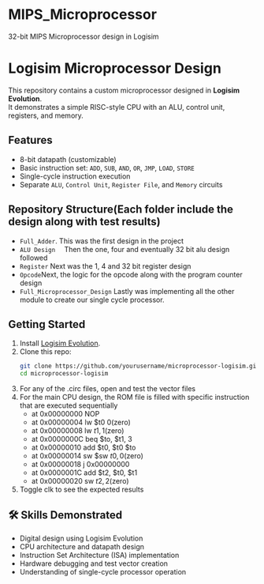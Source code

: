 # MIPS_Microprocessor
32-bit MIPS Microprocessor design in Logisim
# Logisim Microprocessor Design

This repository contains a custom microprocessor designed in **Logisim Evolution**.  
It demonstrates a simple RISC-style CPU with an ALU, control unit, registers, and memory.

## Features
- 8-bit datapath (customizable)
- Basic instruction set: `ADD`, `SUB`, `AND`, `OR`, `JMP`, `LOAD`, `STORE`
- Single-cycle instruction execution
- Separate `ALU`, `Control Unit`, `Register File`, and `Memory` circuits

## Repository Structure(Each folder include the design along with test results)
- `Full_Adder`. This was the first design in the project
- `ALU Design  ` Then the one, four and eventually 32 bit alu design followed
- `Register` Next was the 1, 4 and 32 bit register design
- `Opcode`Next, the logic for the opcode along with the program counter design
- `Full_Microprocessor_Design` Lastly was implementing all the other module to create our single cycle processor.

## Getting Started
1. Install [Logisim Evolution](https://github.com/logisim-evolution/logisim-evolution).
2. Clone this repo:
   ```bash
   git clone https://github.com/yourusername/microprocessor-logisim.git
   cd microprocessor-logisim
3. For any of the .circ files, open and test the vector files
4. For the main CPU design, the ROM file is filled with specific instruction that are executed sequentially
    - at 0x00000000  NOP
    - at 0x00000004  lw $t0 0(zero)
    - at 0x00000008 lw $t1, 1($zero)
    - at 0x0000000C beq $to, $t1, 3
    - at 0x00000010 add $t0, $t0 $to
    - at 0x00000014 sw $sw $t0, 0($zero)
    - at 0x00000018 j 0x00000000
    - at 0x0000001C add $t2, $t0, $t1
    - at 0x00000020 sw $t2, 2 ($zero)
6. Toggle clk to see the expected results

## 🛠 Skills Demonstrated
- Digital design using Logisim Evolution
- CPU architecture and datapath design
- Instruction Set Architecture (ISA) implementation
- Hardware debugging and test vector creation
- Understanding of single-cycle processor operation

